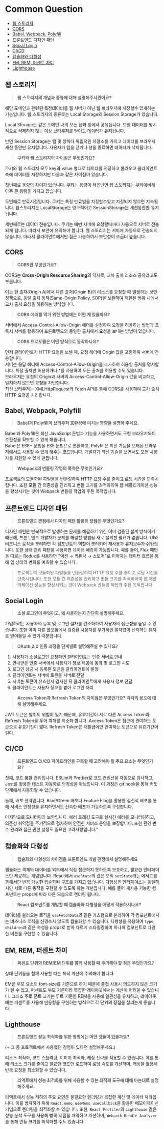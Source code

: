 # Common Question

- [웹 스토리지](#웹-스토리지)
- [CORS](#cors)
- [Babel, Webpack, Polyfill](#babel-webpack-polyfill)
- [프론트엔드 디자인 패턴](#프론트엔드-디자인-패턴)
- [Social Login](#social-login)
- [CI/CD](#cicd)
- [캡슐화와 다형성](#캡슐화와-다형성)
- [EM, REM, 퍼센트 차이](#em-rem-퍼센트-차이)
- [Lighthouse](#lighthouse)

## 웹 스토리지

> **웹 스토리지의 개념과 종류에 대해 설명해주시겠어요?**

해당 도메인과 관련된 특정데이터를 웹 서버가 아닌 웹 브라우저에 저장할수 있게하는 기능입니다.
웹 스토리지의 종류로는 Local Storage와 Session Storage가 있습니다.

Local Storage는 같은 도메인 내의 모든 탭과 창에서 공유됩니다. 또한 데이터를 명시적으로 삭제하지 않는 이상 브라우저를 닫아도 데이터가 유지됩니다.

반면 Session Storage는 탭 및 창마다 독립적인 저장소를 가지고 데이터를 브라우저 세션 동안만 유지합니다. 사용자가 탭을 닫거나 창을 종료하면 데이터가 삭제됩니다.

> **쿠키와 웹 스토리지의 차이점은 무엇인가요?**

쿠키와 웹 스토리지 모두 key와 value 형태로 데이터를 저장하고 불러오고 클라이언트 측에 데이터를 저장하지만 다음과 같은 차이점이 있습니다.

첫번째로 용량의 차이가 있습니다. 쿠키는 용량이 적은반면 웹 스토리지는 쿠키에비해 아주 큰 용량을 가지고 있습니다.

두번째로 만료시점입니다. 쿠키는 특정 만료일을 지정할수있고 지정되지 않으면 지속됩니다. 웹스토리지는 LocalStorage는 영구적이고 SessionStorage는 세션동안만 유지됩니다.

세번째로는 데이터 전송입니다. 쿠키는 매번 서버에 요청할때마다 자동으로 서버로 전송되게 됩니다. 따라서 보안에 유의해야 합니다. 웹 스토리지는 서버에 자동으로 전송되지 않습니다. 따라서 클라이언트에서만 접근 가능하여서 보안성이 조금더 높습니다.

## CORS

> **CORS란 무엇인가요?**

CORS는 **Cross-Origin Resource Sharing**의 약자로, 교차 출처 리소스 공유라고도 부릅니다.

이는 한 출처(Origin A)에서 다른 출처(Origin B)의 리소스를 요청할 때 발생하는 보안정책으로,
동일 출처 정책(Same-Origin Policy, SOP)을 보완하여 제한된 범위 내에서 교차 출처 요청을 허용하는 방식입니다.

> **CORS 에러를 막기 위한 방법에는 어떤 게 있을까요?**

서버에서 Access-Control-Allow-Origin 헤더를 설정하여 요청을 허용하는 방법과 프록시 서버를 활용하여 프론트엔드와 동일한 출처에서 요청을 보내는 방법이 있습니다.

> **CORS 프로토콜은 어떤 방식으로 동작하나요?**

먼저 클라이언트가 HTTP 요청을 보낼 때, 요청 헤더에 Origin 값을 포함하여 서버에 전송합니다.
<br>서버는 응답 헤더에 Access-Control-Allow-Origin을 추가하여 허용할 출처를 명시합니다. 특정 출처만 허용하거나 \*를 사용하여 모든 출처를 허용할 수도 있습니다.
<br>브라우저는 요청의 Origin과 서버의 Access-Control-Allow-Origin 값을 비교하고, 일치하지 않으면 요청을 차단합니다.
<br>최신 브라우저는 XMLHttpRequest와 Fetch API를 통해 CORS를 사용하여 교차 출처 HTTP 요청을 처리합니다.

## Babel, Webpack, Polyfill

> **Babel과 Polyfill이 브라우저 호환성에 미치는 영향을 설명해 주세요.**

Babel과 Polyfill은 최신 JavaScript 문법과 기능을 사용하면서도 구형 브라우저와의 호환성을 확보할 수 있게 해줍니다.
<br>Babel은 ES6+ 문법을 ES5 문법으로 변환하고, Polyfill은 최신 기능을 오래된 브라우저에서도 사용할 수 있게 해주는 코드입니다. 개발자가 최신 기술을 쓰면서도 모든 사용자를 지원할 수 있게 만듭니다.

> **Webpack의 번들링 작업의 목적은 무엇인가요?**

프로젝트의 모듈화된 파일들을 번들링하여 HTTP 요청 수를 줄이고 로딩 시간을 단축시킵니다. 또한 모듈 간 의존성을 관리하고 번들 크기를 최적화하여 웹 애플리케이션 성능을 향상시키는 것이 Webpack 번들링 작업의 주된 목적입니다.

## 프론트엔드 디자인 패턴

> **프론트엔드 관점에서 디자인 패턴 활용의 장점은 무엇인가요?**

디자인 패턴은 반복적으로 발생하는 문제를 해결하기 위한 이미 검증된 설계 방식이기 때문에, 프론트엔드 개발자가 문제를 해결할 방법을 새로 설계할 필요가 없습니다. UI와 비즈니스 로직을 분리하면 각 컴포넌트의 역할이 분리되어 재사용과 유지보수가 쉬워집니다. 또한 상태 관리 패턴을 사용하면 데이터 예측이 가능합니다. 예를 들어, Flux 패턴을 따르는 Redux를 사용하면 "액션 → 리듀서 → 스토어"로 이어지는 데이터 흐름을 통해 앱 상태의 변화를 예측할 수 있습니다.

> 프로젝트의 모듈화된 파일들을 번들링하여 HTTP 요청 수를 줄이고 로딩 시간을 단축시킵니다. 또한 모듈 간 의존성을 관리하고 번들 크기를 최적화하여 웹 애플리케이션 성능을 향상시키는 것이 Webpack 번들링 작업의 주된 목적입니다.

## Social Login

> **소셜 로그인이 무엇이고, 왜 사용하는지 간단히 설명해주세요.**

가입하려는 사용자의 등록 및 로그인 절차를 간소화하여 사용자의 접근성을 높일 수 있습니다. 또한 이미 다른 플랫폼에서 검증된 사용자를 부가적인 절차없이 신뢰하는 유저로 받아들일 수 있기 때문입니다.

> **OAuth 2.0 인증 과정을 단계별로 설명해주실 수 있나요?**

1. 사용자가 소셜로그인 요청하면 클라이언트는 인증 서버로 안내
2. 안내받은 인증 서버에서 사용자가 정보 제공에 동의 및 로그인 시도
3. 로그인 성공 시 등록된 토큰을 클라이언트에 발행
4. 클라이언트는 서버에 토큰을 서버로 전달
5. 서버는 토큰이 유효한지 검사한 뒤 클라이언트에게 사용자 정보 전달
6. 클라이언트는 사용자 정보를 받아 로그인 처리

> **Access Token과 Refresh Token의 차이점은 무엇인가요? 각각의 용도에 대해 설명해주세요.**

JWT 토큰은 탈취의 위험이 있기 때문에, 유효기간이 서로 다른 Access Token과 Refresh Token을 두어 피해를 최소화 합니다. Access Token은 접근에 관여하는 토큰으로 유효기간이 짧다. Refresh Token은 재발급에만 관여하는 토큰으로 유효기간이 길다.

## CI/CD

> **프론트엔드 CI/CD 파이프라인을 구축할 때 고려해야 할 주요 요소는 무엇인가요?**

첫째, 코드 품질 관리입니다. ESLint와 Prettier로 코드 컨벤션을 자동으로 검사하고, Jest를 활용한 테스트 자동화로 안정성을 확보합니다. 이 과정은 git hook을 통해 커밋 단계에서 자동화할 수 있습니다.

둘째, 배포 전략입니다. Blue/Green 배포나 Feature Flag를 활용한 점진적 배포를 통해 서비스 안정성을 유지하면서도 신속한 배포가 가능하도록 구성합니다.

마지막으로 모니터링과 보안입니다. 에러 트래킹 도구로 실시간 에러를 모니터링하고, 의존성 취약점을 주기적으로 검사하여 안전한 서비스 운영을 보장합니다. 또한 환경 변수 관리와 접근 권한 설정도 중요한 고려사항입니다."

## 캡슐화와 다형성

> **캡슐화와 다형성의 차이점을 프론트엔드 개발 관점에서 설명해주세요**

캡슐화는 객체의 데이터를 외부에서 직접 접근하지 못하도록 보호하고, 필요한 인터페이스만 제공하는 개념입니다. React에서 `useState`의 값은 오직 `setState`라는 메서드를 통해서만 변경 가능한 캡슐화된 구조를 가지고 있습니다. 다형성은 인터페이스는 동일하지만 서로 다른 동작을 구현할 수 있도록 하는 개념입니다. 예를 들어 재사용 가능한 컴포넌트는 props에 따라 다른 모습으로 렌더링 됩니다.

> **React 컴포넌트를 개발할 때 캡슐화와 다형성을 어떻게 적용하시나요?**

데이터를 불러오는 로직을 `useFetchData`와 같은 커스텀으로 분리하여 각 컴포넌트에서는 비즈니스 로직을 신경쓰지 않도록 캡슐화할 수 있습니다. 다형성을 적용하여 `type`, `children`과 같은 속성을 props로 받아 다르게 스타일링하여 하나의 컴포넌트로 다양한 버튼을 구현할 수 있습니다.

## EM, REM, 퍼센트 차이

> **퍼센트 단위와 REM/EM 단위를 함께 사용할 때 주의해야 할 점은 무엇인가요?**

상대 단위들을 함께 사용할 때는 특히 계산에 주의해야 합니다.

EM은 부모 요소의 font-size를 기준으로 하기 때문에 중첩 사용시 의도하지 않은 크기가 될 수 있고, 퍼센트도 부모 기준이라 복잡한 레이아웃에서는 계산이 어려울 수 있습니다.
그래소 주로 폰트 크기는 루트 기준인 REM을 사용해 일관성을 유지하고, 레이아웃에는 퍼센트를 사용해 반응형을 구현하는 방식으로 각 단위의 장점을 살리는게 좋습니다.

## Lighthouse

> **프론트엔드 성능 최적화를 위한 방법에는 어떤 것들이 있을까요?**

(+ 그 중 프로젝트에서 사용했던 경험이 있다면 설명해주세요.)

리소스 최적화, 코드 스플리팅, 이미지 최적화, 캐싱 전략을 적용할 수 있습니다. 이를 통해 리소스 크기를 줄이고 필요한 코드만 로드하여 로딩 속도를 개선하며, 캐싱을 활용해 반복 요청을 최소화할 수 있습니다.

> **리액트에서 성능 최적화를 위해 사용할 수 있는 최적화 도구에 대해 아는대로 설명해주세요.**

리액트에서 성능 저하의 주요 요인은 불필요한 렌더링과 복잡한 계산 및 데이터 처리입니다. 이를 방지하기 위해 `React.memo`, `useMemo`, `useCallback`을 활용한 메모이제이션 기법으로 렌더링을 최적화할 수 있습니다. 또한, `React Profiler`와 `Lighthouse` 같은 성능 분석 도구를 사용해 병목 지점을 파악하고 개선하며, `Webpack Bundle Analyzer`를 통해 번들 크기를 최적화할 수도 있습니다.
